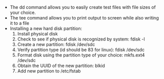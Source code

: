 - The dd command allows you to easily create test files with file sizes of your choice. 
- The tee command allows you to print output to screen while also writing it to a file
- Installing a new hard disk partition:
    1. Install physical disk 
    2. Check to see if physical disk is recognized by system: fdisk -l
    3. Create a new partition: fdisk /dev/sdc
    4. Verify partition type (id should be 83 for linux): fdisk /dev/sdc
    5. Format disk using the partition type of your choice: mkfs.ext4 /dev/sdc
    6. Obtain the UUID of the new partition: blkid
    7. Add new partition to /etc/fstab
